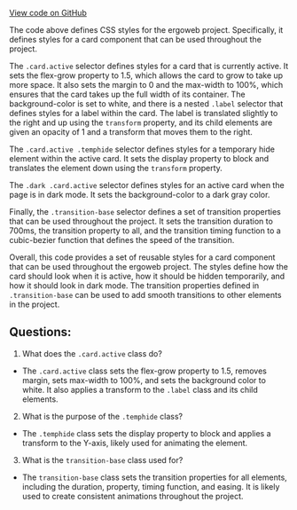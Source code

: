 [View code on GitHub](https://github.com/ergoplatform/ergoweb/styles/unique-ergo.scss)

The code above defines CSS styles for the ergoweb project. Specifically, it defines styles for a card component that can be used throughout the project. 

The `.card.active` selector defines styles for a card that is currently active. It sets the flex-grow property to 1.5, which allows the card to grow to take up more space. It also sets the margin to 0 and the max-width to 100%, which ensures that the card takes up the full width of its container. The background-color is set to white, and there is a nested `.label` selector that defines styles for a label within the card. The label is translated slightly to the right and up using the `transform` property, and its child elements are given an opacity of 1 and a transform that moves them to the right. 

The `.card.active .temphide` selector defines styles for a temporary hide element within the active card. It sets the display property to block and translates the element down using the `transform` property. 

The `.dark .card.active` selector defines styles for an active card when the page is in dark mode. It sets the background-color to a dark gray color. 

Finally, the `.transition-base` selector defines a set of transition properties that can be used throughout the project. It sets the transition duration to 700ms, the transition property to all, and the transition timing function to a cubic-bezier function that defines the speed of the transition. 

Overall, this code provides a set of reusable styles for a card component that can be used throughout the ergoweb project. The styles define how the card should look when it is active, how it should be hidden temporarily, and how it should look in dark mode. The transition properties defined in `.transition-base` can be used to add smooth transitions to other elements in the project.
## Questions: 
 1. What does the `.card.active` class do?
- The `.card.active` class sets the flex-grow property to 1.5, removes margin, sets max-width to 100%, and sets the background color to white. It also applies a transform to the `.label` class and its child elements.

2. What is the purpose of the `.temphide` class?
- The `.temphide` class sets the display property to block and applies a transform to the Y-axis, likely used for animating the element.

3. What is the `transition-base` class used for?
- The `transition-base` class sets the transition properties for all elements, including the duration, property, timing function, and easing. It is likely used to create consistent animations throughout the project.